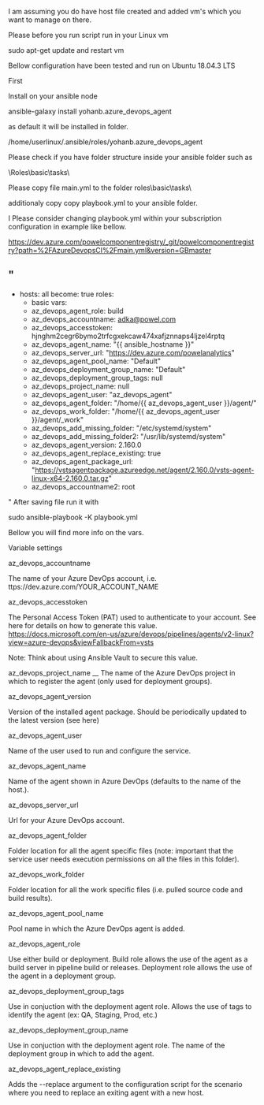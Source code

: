 I am assuming you do have host file created and added vm's which you want to manage on there.

Please before you run script run in your Linux vm 

sudo apt-get update  and restart vm

Bellow configuration have been tested and run on Ubuntu 18.04.3 LTS

First

Install on your ansible node

ansible-galaxy install yohanb.azure_devops_agent

as default it will be installed in folder.

/home/userlinux/.ansible/roles/yohanb.azure_devops_agent

Please check if you have folder structure inside your ansible folder such as 

\Roles\basic\tasks\

Please copy file main.yml to the folder roles\basic\tasks\

additionaly copy copy playbook.yml to your ansible folder. 

I Please consider changing playbook.yml  within your subscription configuration in example like bellow.


https://dev.azure.com/powelcomponentregistry/_git/powelcomponentregistry?path=%2FAzureDevopsCI%2Fmain.yml&version=GBmaster

" 
---
-  hosts: all
   become: true
   roles:
    - basic
   vars:
    - az_devops_agent_role: build
    - az_devops_accountname: adka@powel.com
    - az_devops_accesstoken: hjnghm2cegr6bymo2trfcgxekcaw474xafjznnaps4ljzel4rptq
    - az_devops_agent_name: "{{ ansible_hostname }}"
    - az_devops_server_url: "https://dev.azure.com/powelanalytics"
    - az_devops_agent_pool_name: "Default"
    - az_devops_deployment_group_name: "Default"
    - az_devops_deployment_group_tags: null
    - az_devops_project_name: null
    - az_devops_agent_user: "az_devops_agent"
    - az_devops_agent_folder: "/home/{{ az_devops_agent_user }}/agent/"
    - az_devops_work_folder: "/home/{{ az_devops_agent_user }}/agent/_work"
    - az_devops_add_missing_folder: "/etc/systemd/system"
    - az_devops_add_missing_folder2: "/usr/lib/systemd/system"
    - az_devops_agent_version: 2.160.0
    - az_devops_agent_replace_existing: true
    - az_devops_agent_package_url: "https://vstsagentpackage.azureedge.net/agent/2.160.0/vsts-agent-linux-x64-2.160.0.tar.gz"
    - az_devops_accountname2: root


"
After saving file run it with

sudo ansible-playbook -K playbook.yml

Bellow you will find more info on the vars.

Variable settings

az_devops_accountname

The name of your Azure DevOps account, i.e. ttps://dev.azure.com/YOUR_ACCOUNT_NAME

az_devops_accesstoken

The Personal Access Token (PAT) used to authenticate to your account. See here for details on how to generate this value. 
https://docs.microsoft.com/en-us/azure/devops/pipelines/agents/v2-linux?view=azure-devops&viewFallbackFrom=vsts

Note: Think about using Ansible Vault to secure this value.

az_devops_project_name
__
The name of the Azure DevOps project in which to register the agent (only used for deployment groups).

az_devops_agent_version

Version of the installed agent package. Should be periodically updated to the latest version (see here)

az_devops_agent_user

Name of the user used to run and configure the service.

az_devops_agent_name

Name of the agent shown in Azure DevOps (defaults to the name of the host.).

az_devops_server_url

Url for your Azure DevOps account.

az_devops_agent_folder

Folder location for all the agent specific files (note: important that the service user needs execution permissions on all the files in this folder).

az_devops_work_folder

Folder location for all the work specific files (i.e. pulled source code and build results).

az_devops_agent_pool_name

Pool name in which the Azure DevOps agent is added.

az_devops_agent_role

Use either build or deployment. Build role allows the use of the agent as a build server in pipeline build or releases. Deployment role allows the use of the agent in a deployment group.

az_devops_deployment_group_tags

Use in conjuction with the deployment agent role. Allows the use of tags to identify the agent (ex: QA, Staging, Prod, etc.)

az_devops_deployment_group_name

Use in conjuction with the deployment agent role. The name of the deployment group in which to add the agent.

az_devops_agent_replace_existing

Adds the --replace argument to the configuration script for the scenario where you need to replace an exiting agent with a new host.